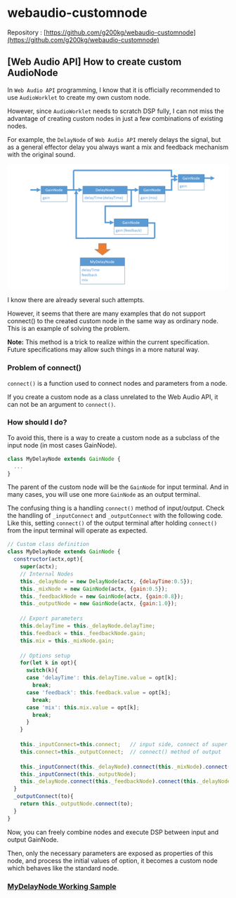 # webaudio-customnode

Repository : [https://github.com/g200kg/webaudio-customnode](https://github.com/g200kg/webaudio-customnode)

## [Web Audio API] How to create custom AudioNode

In `Web Audio API` programming, I know that it is officially recommended to use `AudioWorklet` to create my own custom node. 

However, since `AudioWorklet` needs to scratch DSP fully, I can not miss the advantage of creating custom nodes in just a few combinations of existing nodes.

For example, the `DelayNode` of `Web Audio API` merely delays the signal, but as a general effector delay you always want a mix and feedback mechanism with the original sound.

![](./mydelaynode.png)

I know there are already several such attempts.

However, it seems that there are many examples that do not support connect() to the created custom node in the same way as ordinary node. This is an example of solving the problem.

**Note:** This method is a trick to realize within the current specification. Future specifications may allow such things in a more natural way.

### Problem of connect()

`connect()` is a function used to connect nodes and parameters from a node.

If you create a custom node as a class unrelated to the Web Audio API, it can not be an argument to `connect()`.

### How should I do?

To avoid this, there is a way to create a custom node as a subclass of the input node (in most cases GainNode).

```js
class MyDelayNode extends GainNode {
  ...
}
```

The parent of the custom node will be the `GainNode` for input terminal. And in many cases, you will use one more `GainNode` as an output terminal.

The confusing thing is a handling `connect()` method of input/output. Check the handling of `_inputConnect` and `_outputConnect` with the following code. Like this, setting `connect()` of the output terminal after holding `connect()` from the input terminal will operate as expected.

```js
// Custom class definition
class MyDelayNode extends GainNode {
  constructor(actx,opt){
    super(actx);
    // Internal Nodes
    this._delayNode = new DelayNode(actx, {delayTime:0.5});
    this._mixNode = new GainNode(actx, {gain:0.5});
    this._feedbackNode = new GainNode(actx, {gain:0.8});
    this._outputNode = new GainNode(actx, {gain:1.0});

    // Export parameters
    this.delayTime = this._delayNode.delayTime;
    this.feedback = this._feedbackNode.gain;
    this.mix = this._mixNode.gain;

    // Options setup
    for(let k in opt){
      switch(k){
      case 'delayTime': this.delayTime.value = opt[k];
        break;
      case 'feedback': this.feedback.value = opt[k];
        break;
      case 'mix': this.mix.value = opt[k];
        break;
      }
    }

    this._inputConnect=this.connect;   // input side, connect of super class
    this.connect=this._outputConnect;  // connect() method of output

    this._inputConnect(this._delayNode).connect(this._mixNode).connect(this._outputNode);
    this._inputConnect(this._outputNode);
    this._delayNode.connect(this._feedbackNode).connect(this._delayNode);
  }
  _outputConnect(to){
    return this._outputNode.connect(to);
  }
}
```

Now, you can freely combine nodes and execute DSP between input and output GainNode.

Then, only the necessary parameters are exposed as properties of this node, and process the initial values of option, it becomes a custom node which behaves like the standard node.

### [MyDelayNode Working Sample](https://g200kg.github.io/webaudio-customnode/sample1.html)
